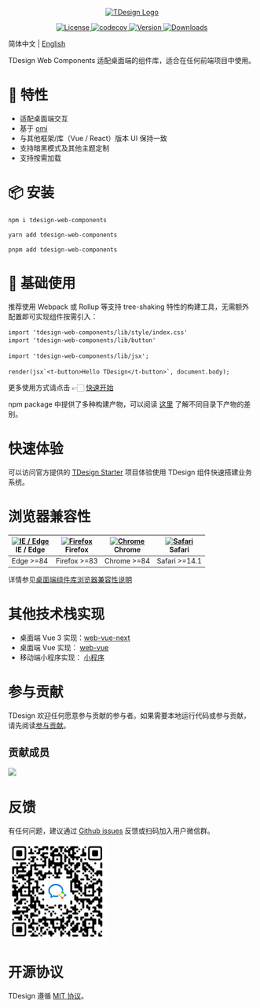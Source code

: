 <p align="center">
  <a href="https://tdesign.tencent.com/" target="_blank">
    <img alt="TDesign Logo" width="200" src="https://tdesign.gtimg.com/site/TDesign.png" />
  </a>
</p>

<p align="center">
   <a href="https://www.npmjs.com/package/tdesign-web-components">
    <img src="https://img.shields.io/npm/l/tdesign-web-components.svg?sanitize=true" alt="License" />
  </a>
  <a href="https://app.codecov.io/gh/Tencent/tdesign-web-components">
    <img src="https://img.shields.io/codecov/c/github/Tencent/tdesign-web-components/develop.svg?style=flat-square" alt="codecov">
  </a>
  <a href="https://www.npmjs.com/package/tdesign-web-components">
    <img src="https://img.shields.io/npm/v/tdesign-web-components.svg?sanitize=true" alt="Version">
  </a>
  <a href="https://www.npmjs.com/package/tdesign-web-components">
    <img src="https://img.shields.io/npm/dm/tdesign-web-components.svg?sanitize=true" alt="Downloads" />
  </a>
</p>

简体中文 | [English](./README.md)

TDesign Web Components 适配桌面端的组件库，适合在任何前端项目中使用。

# 🎉 特性

- 适配桌面端交互
- 基于 [omi](https://github.com/Tencent/omi)
- 与其他框架/库（Vue / React）版本 UI 保持一致
- 支持暗黑模式及其他主题定制
- 支持按需加载

# 📦 安装

```shell
npm i tdesign-web-components
```

```shell
yarn add tdesign-web-components
```

```shell
pnpm add tdesign-web-components
```

# 🔨 基础使用

推荐使用 Webpack 或 Rollup 等支持 tree-shaking 特性的构建工具，无需额外配置即可实现组件按需引入：

```tsx
import 'tdesign-web-components/lib/style/index.css'
import 'tdesign-web-components/lib/button'

import 'tdesign-web-components/lib/jsx';

render(jsx`<t-button>Hello TDesign</t-button>`, document.body);
```

更多使用方式请点击 👉🏻 [快速开始](./site/docs/getting-started.md)

npm package 中提供了多种构建产物，可以阅读 [这里](https://github.com/Tencent/tdesign/blob/main/docs/develop-install.md) 了解不同目录下产物的差别。

# 快速体验

可以访问官方提供的 [TDesign Starter](https://tdesign.tencent.com/starter/react/) 项目体验使用 TDesign 组件快速搭建业务系统。

# 浏览器兼容性

| [<img src="https://raw.githubusercontent.com/alrra/browser-logos/master/src/edge/edge_48x48.png" alt="IE / Edge" width="24px" height="24px" />](http://godban.github.io/browsers-support-badges/)<br/> IE / Edge | [<img src="https://raw.githubusercontent.com/alrra/browser-logos/master/src/firefox/firefox_48x48.png" alt="Firefox" width="24px" height="24px" />](http://godban.github.io/browsers-support-badges/)<br/>Firefox | [<img src="https://raw.githubusercontent.com/alrra/browser-logos/master/src/chrome/chrome_48x48.png" alt="Chrome" width="24px" height="24px" />](http://godban.github.io/browsers-support-badges/)<br/>Chrome | [<img src="https://raw.githubusercontent.com/alrra/browser-logos/master/src/safari/safari_48x48.png" alt="Safari" width="24px" height="24px" />](http://godban.github.io/browsers-support-badges/)<br/>Safari |
| ---------------------------------------------------------------------------------------------------------------------------------------------------------------------------------------------------------------- | ----------------------------------------------------------------------------------------------------------------------------------------------------------------------------------------------------------------- | ------------------------------------------------------------------------------------------------------------------------------------------------------------------------------------------------------------- | ------------------------------------------------------------------------------------------------------------------------------------------------------------------------------------------------------------- |
| Edge >=84                                                                                                                                                                                                        | Firefox >=83                                                                                                                                                                                                      | Chrome >=84                                                                                                                                                                                                   | Safari >=14.1                                                                                                                                                                                                 |

详情参见[桌面端组件库浏览器兼容性说明](https://github.com/Tencent/tdesign/wiki/Browser-Compatibility)

# 其他技术栈实现

- 桌面端 Vue 3 实现：[web-vue-next](https://github.com/Tencent/tdesign-vue-next)
- 桌面端 Vue 实现： [web-vue](https://github.com/Tencent/tdesign-vue)
- 移动端小程序实现： [小程序](https://github.com/Tencent/tdesign-miniprogram)

# 参与贡献

TDesign 欢迎任何愿意参与贡献的参与者。如果需要本地运行代码或参与贡献，请先阅读[参与贡献](https://github.com/TDesignOteam/tdesign-web-components/blob/main/DEVELOP_GUIDE.md)。

## 贡献成员

<a href="https://github.com/TDesignOteam/tdesign-web-components/graphs/contributors">
  <img src="https://contrib.rocks/image?repo=TDesignOteam/tdesign-web-components" />
</a>

# 反馈

有任何问题，建议通过 [Github issues](https://github.com/TDesignOteam/tdesign-web-components/issues) 反馈或扫码加入用户微信群。

<img src="https://raw.githubusercontent.com/Tencent/tdesign/main/packages/components/src/images/groups/react-group.png" width="200" />

# 开源协议

TDesign 遵循 [MIT 协议](https://github.com/Tencent/tdesign-react/LICENSE)。

